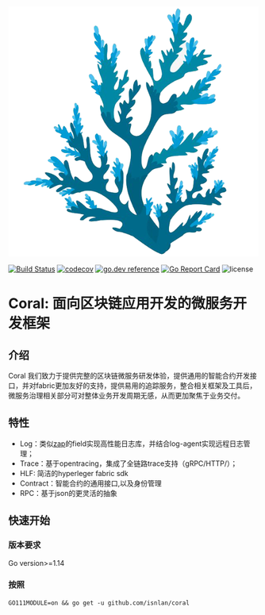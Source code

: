 ![](doc/logo.png)

[![Build Status](https://travis-ci.org/douyu/jupiter.svg?branch=master)](https://travis-ci.org/douyu/jupiter)
[![codecov](https://codecov.io/gh/douyu/jupiter/branch/master/graph/badge.svg)](https://codecov.io/gh/douyu/jupiter)
[![go.dev reference](https://img.shields.io/badge/go.dev-reference-007d9c?logo=go&logoColor=white&style=flat-square)](https://pkg.go.dev/github.com/douyu/jupiter?tab=doc)
[![Go Report Card](https://goreportcard.com/badge/github.com/douyu/jupiter)](https://goreportcard.com/report/github.com/douyu/jupiter)
![license](https://img.shields.io/badge/license-Apache--2.0-green.svg)

# Coral: 面向区块链应用开发的微服务开发框架

## 介绍 

Coral 我们致力于提供完整的区块链微服务研发体验，提供通用的智能合约开发接口，并对fabric更加友好的支持，提供易用的追踪服务，整合相关框架及工具后，微服务治理相关部分可对整体业务开发周期无感，从而更加聚焦于业务交付。

## 特性
* Log：类似[zap](https://github.com/uber-go/zap)的field实现高性能日志库，并结合log-agent实现远程日志管理；
* Trace：基于opentracing，集成了全链路trace支持（gRPC/HTTP/）；
* HLF: 简洁的hyperleger fabric sdk
* Contract：智能合约的通用接口,以及身份管理
* RPC：基于json的更灵活的抽象


## 快速开始 

### 版本要求

Go version>=1.14

### 按照

```shell
GO111MODULE=on && go get -u github.com/isnlan/coral
```
